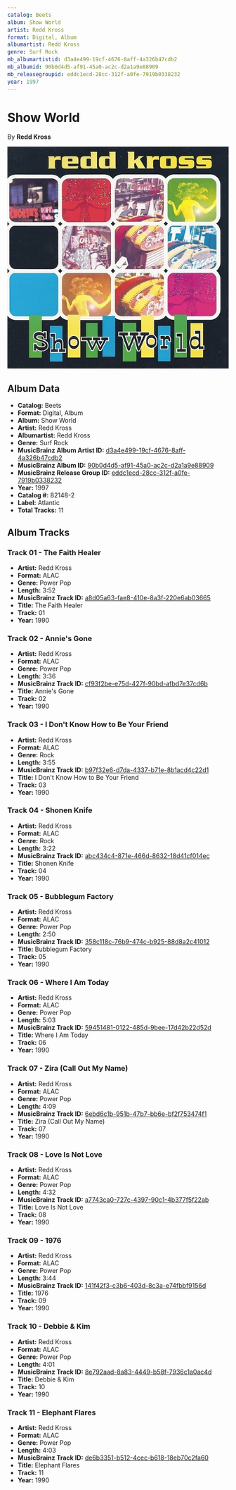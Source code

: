 ```yaml
---
catalog: Beets
album: Show World
artist: Redd Kross
format: Digital, Album
albumartist: Redd Kross
genre: Surf Rock
mb_albumartistid: d3a4e499-19cf-4676-8aff-4a326b47cdb2
mb_albumid: 90b0d4d5-af91-45a0-ac2c-d2a1a9e88909
mb_releasegroupid: eddc1ecd-28cc-312f-a0fe-7919b0338232
year: 1997
---
```


# Show World

By **Redd Kross**

![](../../assets/beetscovers/Redd_Kross-Show_World.jpg)

## Album Data

- **Catalog:** Beets
- **Format:** Digital, Album
- **Album:** Show World
- **Artist:** Redd Kross
- **Albumartist:** Redd Kross
- **Genre:** Surf Rock
- **MusicBrainz Album Artist ID:** [d3a4e499-19cf-4676-8aff-4a326b47cdb2](https://musicbrainz.org/artist/d3a4e499-19cf-4676-8aff-4a326b47cdb2)
- **MusicBrainz Album ID:** [90b0d4d5-af91-45a0-ac2c-d2a1a9e88909](https://musicbrainz.org/release/90b0d4d5-af91-45a0-ac2c-d2a1a9e88909)
- **MusicBrainz Release Group ID:** [eddc1ecd-28cc-312f-a0fe-7919b0338232](https://musicbrainz.org/release-group/eddc1ecd-28cc-312f-a0fe-7919b0338232)
- **Year:** 1997
- **Catalog #:** 82148-2
- **Label:** Atlantic
- **Total Tracks:** 11

## Album Tracks

### Track 01 - The Faith Healer

- **Artist:** Redd Kross
- **Format:** ALAC
- **Genre:** Power Pop
- **Length:** 3:52
- **MusicBrainz Track ID:** [a8d05a63-fae8-410e-8a3f-220e6ab03665](https://musicbrainz.org/recording/a8d05a63-fae8-410e-8a3f-220e6ab03665)
- **Title:** The Faith Healer
- **Track:** 01
- **Year:** 1990

### Track 02 - Annie's Gone

- **Artist:** Redd Kross
- **Format:** ALAC
- **Genre:** Power Pop
- **Length:** 3:36
- **MusicBrainz Track ID:** [cf93f2be-e75d-427f-90bd-afbd7e37cd6b](https://musicbrainz.org/recording/cf93f2be-e75d-427f-90bd-afbd7e37cd6b)
- **Title:** Annie's Gone
- **Track:** 02
- **Year:** 1990

### Track 03 - I Don't Know How to Be Your Friend

- **Artist:** Redd Kross
- **Format:** ALAC
- **Genre:** Rock
- **Length:** 3:55
- **MusicBrainz Track ID:** [b97f32e6-d7da-4337-b71e-8b1acd4c22d1](https://musicbrainz.org/recording/b97f32e6-d7da-4337-b71e-8b1acd4c22d1)
- **Title:** I Don't Know How to Be Your Friend
- **Track:** 03
- **Year:** 1990

### Track 04 - Shonen Knife

- **Artist:** Redd Kross
- **Format:** ALAC
- **Genre:** Rock
- **Length:** 3:22
- **MusicBrainz Track ID:** [abc434c4-871e-466d-8632-18d41cf014ec](https://musicbrainz.org/recording/abc434c4-871e-466d-8632-18d41cf014ec)
- **Title:** Shonen Knife
- **Track:** 04
- **Year:** 1990

### Track 05 - Bubblegum Factory

- **Artist:** Redd Kross
- **Format:** ALAC
- **Genre:** Power Pop
- **Length:** 2:50
- **MusicBrainz Track ID:** [358c118c-76b9-474c-b925-88d8a2c41012](https://musicbrainz.org/recording/358c118c-76b9-474c-b925-88d8a2c41012)
- **Title:** Bubblegum Factory
- **Track:** 05
- **Year:** 1990

### Track 06 - Where I Am Today

- **Artist:** Redd Kross
- **Format:** ALAC
- **Genre:** Power Pop
- **Length:** 5:03
- **MusicBrainz Track ID:** [59451481-0122-485d-9bee-17d42b22d52d](https://musicbrainz.org/recording/59451481-0122-485d-9bee-17d42b22d52d)
- **Title:** Where I Am Today
- **Track:** 06
- **Year:** 1990

### Track 07 - Zira (Call Out My Name)

- **Artist:** Redd Kross
- **Format:** ALAC
- **Genre:** Power Pop
- **Length:** 4:09
- **MusicBrainz Track ID:** [6ebd6c1b-951b-47b7-bb6e-bf2f753474f1](https://musicbrainz.org/recording/6ebd6c1b-951b-47b7-bb6e-bf2f753474f1)
- **Title:** Zira (Call Out My Name)
- **Track:** 07
- **Year:** 1990

### Track 08 - Love Is Not Love

- **Artist:** Redd Kross
- **Format:** ALAC
- **Genre:** Power Pop
- **Length:** 4:32
- **MusicBrainz Track ID:** [a7743ca0-727c-4397-90c1-4b377f5f22ab](https://musicbrainz.org/recording/a7743ca0-727c-4397-90c1-4b377f5f22ab)
- **Title:** Love Is Not Love
- **Track:** 08
- **Year:** 1990

### Track 09 - 1976

- **Artist:** Redd Kross
- **Format:** ALAC
- **Genre:** Power Pop
- **Length:** 3:44
- **MusicBrainz Track ID:** [141f42f3-c3b6-403d-8c3a-e74fbbf9156d](https://musicbrainz.org/recording/141f42f3-c3b6-403d-8c3a-e74fbbf9156d)
- **Title:** 1976
- **Track:** 09
- **Year:** 1990

### Track 10 - Debbie & Kim

- **Artist:** Redd Kross
- **Format:** ALAC
- **Genre:** Power Pop
- **Length:** 4:01
- **MusicBrainz Track ID:** [8e792aad-8a83-4449-b58f-7936c1a0ac4d](https://musicbrainz.org/recording/8e792aad-8a83-4449-b58f-7936c1a0ac4d)
- **Title:** Debbie & Kim
- **Track:** 10
- **Year:** 1990

### Track 11 - Elephant Flares

- **Artist:** Redd Kross
- **Format:** ALAC
- **Genre:** Power Pop
- **Length:** 4:03
- **MusicBrainz Track ID:** [de6b3351-b512-4cec-b618-18eb70c2fa60](https://musicbrainz.org/recording/de6b3351-b512-4cec-b618-18eb70c2fa60)
- **Title:** Elephant Flares
- **Track:** 11
- **Year:** 1990

